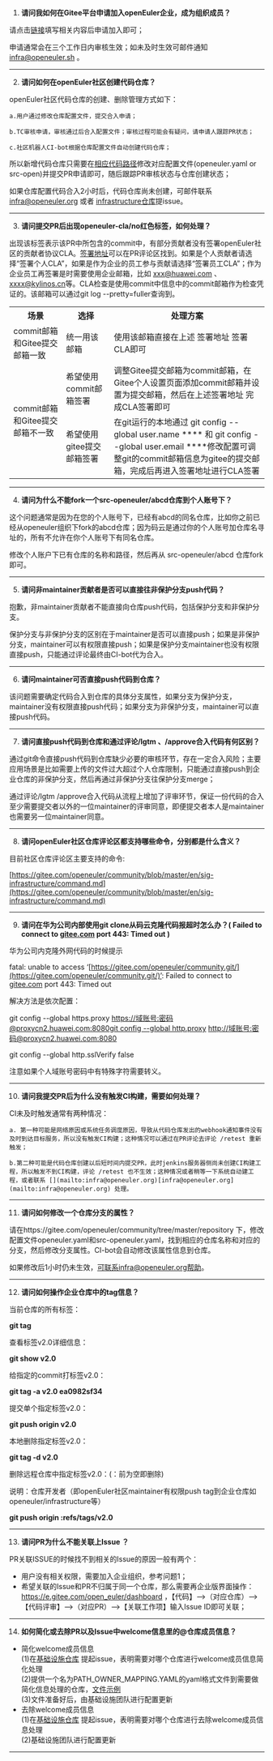 1.  **请问我如何在Gitee平台申请加入openEuler企业，成为组织成员？**
		
请点击[链接](https://gitee.com/open_euler?invite=10c2a5093d0832fb14b777041d915bd5bba8dac0fa6367668e7cde0b62298f898e2a5d1b1b807987439bc1f65eaa027860f010c409ba4a18108234d13d970cb1)填写相关内容后申请加入即可；

申请通常会在三个工作日内审核生效；如未及时生效可邮件通知 [infra@openeuler.sh](mailto:infra@openeuler.sh) 。

---
2.  **请问如何在openEuler社区创建代码仓库？**
		
openEuler社区代码仓库的创建、删除管理方式如下：

	a.用户通过修改仓库配置文件，提交合入申请；

	b.TC审核申请，审核通过后合入配置文件；审核过程可能会有疑问，请申请人跟踪PR状态；

	c.社区机器人CI-bot根据仓库配置文件自动创建代码仓库；

所以新增代码仓库只需要在[相应代码路径](https://gitee.com/openeuler/community/tree/master/repository)修改对应配置文件(openeuler.yaml or src-open)并提交PR申请即可，随后跟踪PR审核状态与仓库创建状态；

如果仓库配置代码合入2小时后，代码仓库尚未创建，可邮件联系 [infra@openeuler.org](mailto:infra@openeuler.org) 或者 [infrastructure仓库](https://gitee.com/openeuler/infrastructure)提issue。

---
3.  **请问提交PR后出现openeuler-cla/no红色标签，如何处理？**
		
出现该标签表示该PR中所包含的commit中，有部分贡献者没有签署openEuler社区的贡献者协议CLA。[签署地址](https://gitee.com/link?target=https%3A%2F%2Fclasign.osinfra.cn%2Fsign%2FZ2l0ZWUlMkZvcGVuZXVsZXI%3D)可以在PR评论区找到。如果是个人贡献者请选择“签署个人CLA”，如果是作为企业的员工参与贡献请选择“签署员工CLA”；作为企业员工再签署是时需要使用企业邮箱，比如 [](mailto:xxx@huawei.com)[xxx@huawei.com](mailto:xxx@huawei.com) 、[xxxx@kylinos.cn](mailto:xxxx@kylinos.cn)等。CLA检查是使用commit中信息中的commit邮箱作为检查凭证的。该邮箱可以通过git log --pretty=fuller查询到。
		

<table>
<tbody><tr>
<th>场景</th>
<th>选择</th>
<th>处理方案</th>
</tr>
<tr>
<td>commit邮箱和Gitee提交邮箱一致</td>
<td>统一用该邮箱</td>
<td>使用该邮箱直接在上述 签署地址 签署CLA即可</td>
</tr>
<tr>
<td rowspan="2">commit邮箱和Gitee提交邮箱不一致</td>
<td>希望使用commit邮箱签署</td>
<td>调整Gitee提交邮箱为commit邮箱，在Gitee个人设置页面添加commit邮箱并设置为提交邮箱，然后在上述签署地址 完成CLA签署即可</td>
</tr>
<tr>
<td>希望使用gitee提交邮箱签署</td>
<td>在git运行的本地通过 git config --global user.name **** 和 git config --global user.email ****修改配置可调整git的commit邮箱信息为gitee的提交邮箱，完成后再进入签署地址进行CLA签署</td>
</tr>
</tbody>
</table>

---
4.  **请问为什么不能fork一个src-openeuler/abcd仓库到个人账号下？**

这个问题通常是因为在您的个人账号下，已经有abcd的同名仓库，比如你之前已经从openeuler组织下fork的abcd仓库；因为码云是通过你的个人账号加仓库名寻址的，所有不允许在你个人账号下有同名仓库。

修改个人账户下已有仓库的名称和路径，然后再从 src-openeuler/abcd 仓库fork即可。

---	
5.  **请问非maintainer贡献者是否可以直接往非保护分支push代码？**
		
抱歉，非maintainer贡献者不能直接向仓库push代码，包括保护分支和非保护分支。

保护分支与非保护分支的区别在于maintainer是否可以直接push；如果是非保护分支，maintainer可以有权限直接push；如果是保护分支maintainer也没有权限直接push，只能通过评论最终由CI-bot代为合入。

---
6.  **请问maintainer可否直接push代码到仓库？**
		
该问题需要确定代码合入到仓库的具体分支属性，如果分支为保护分支，maintainer没有权限直接push代码；如果分支为非保护分支，maintainer可以直接push代码。

---
7.  **请问直接push代码到仓库和通过评论/lgtm 、/approve合入代码有何区别？**
		
通过git命令直接push代码到仓库缺少必要的审核环节，存在一定合入风险；主要应用场景是比如需要上传的文件过大超过个人仓库限制，只能通过直接push到企业仓库的非保护分支，然后再通过非保护分支往保护分支merge；

通过评论/lgtm /approve合入代码从流程上增加了评审环节，保证一份代码的合入至少需要提交者以外的一位maintainer的评审同意，即便提交者本人是maintainer也需要另一位maintainer同意。

---
8.  **请问openEuler社区仓库评论区都支持哪些命令，分别都是什么含义？**
		
目前社区仓库评论区主要支持的命令:

[https://gitee.com/openeuler/community/blob/master/en/sig-infrastructure/command.md](https://gitee.com/openeuler/community/blob/master/en/sig-infrastructure/command.md)

---
9.  **请问在华为公司内部使用git clone从码云克隆代码报超时怎么办？( Failed to connect to  [gitee.com](http://gitee.com/)  port 443: Timed out )**
		
华为公司内克隆外网代码的时候提示

fatal: unable to access ‘[https://gitee.com/openeuler/community.git/](https://gitee.com/openeuler/community.git/)’: Failed to connect to [gitee.com](http://gitee.com/) port 443: Timed out

解决方法是依次配置：

git config --global https.proxy [https://域账号:密码@proxycn2.huawei.com:8080git config --global http.proxy](https://gitee.com/link?target=https%3A%2F%2F%25E5%259F%259F%25E8%25B4%25A6%25E5%258F%25B7%3A%25E5%25AF%2586%25E7%25A0%2581%40proxycn2.huawei.com%3A8080) [http://域账号:密码@proxycn2.huawei.com:8080](https://gitee.com/link?target=http%3A%2F%2F%25E5%259F%259F%25E8%25B4%25A6%25E5%258F%25B7%3A%25E5%25AF%2586%25E7%25A0%2581%40proxycn2.huawei.com%3A8080)

git config --global http.sslVerify false

注意如果个人域账号密码中有特殊字符需要转义。

---
10.  **请问我提交PR后为什么没有触发CI构建，需要如何处理？**
		
CI未及时触发通常有两种情况：

	a. 第一种可能是网络原因或系统任务调度原因，导致从代码仓库发出的webhook通知事件没有及时到达目标服务，所以没有触发CI构建；这种情况可以通过在PR评论去评论 /retest 重新触发；

	b.第二种可能是代码仓库创建以后短时间内提交PR，此时jenkins服务器侧尚未创建CI构建工程，所以触发不到CI构建，评论 /retest 也不生效；这种情况或者稍等一下系统自动建工程，或者联系 [](mailto:infra@openeuler.org)[infra@openeuler.org](mailto:infra@openeuler.org) 处理。

---
11.  **请问如何修改一个仓库分支的属性？**
		
请在https://gitee.com/openeuler/community/tree/master/repository 下，修改配置文件openeuler.yaml和src-openeuler.yaml，找到相应的仓库名称和对应的分支，然后修改分支属性。CI-bot会自动修改该属性信息到仓库。

如果修改后1小时仍未生效，可联系infra@openeuler.org帮助。

---
12.  **请问如何操作企业仓库中的tag信息？**
		
当前仓库的所有标签：

**git tag**

查看标签v2.0详细信息：

**git show v2.0**

给指定的commit打标签v2.0：

**git tag -a v2.0 ea0982sf34**

提交单个指定标签v2.0：

**git push origin v2.0**

本地删除指定标签v2.0：

**git tag -d v2.0**

删除远程仓库中指定标签v2.0：(：前为空即删除)

说明：仓库开发者（即openEuler社区maintainer有权限push tag到企业仓库如openeuler/infrastructure等）

**git push origin :refs/tags/v2.0**

---
13.  **请问PR为什么不能关联上Issue ？**
		
PR关联ISSUE的时候找不到相关的Issue的原因一般有两个：


- 用户没有相关权限，需要加入企业组织，参考问题1；
- 希望关联的Issue和PR不归属于同一个仓库，那么需要再企业版界面操作： 
   https://e.gitee.com/open_euler/dashboard ，【代码】——>（对应仓库）——>【代码评审】——>（对应PR）——>【关联工作项】输入Issue ID即可关联；

---
14. **如何简化或去除PR以及Issue中welcome信息里的@仓库成员信息？**
- 简化welcome成员信息<br>
(1)在[基础设施仓库](https://gitee.com/openeuler/infrastructure) 提起issue，表明需要对哪个仓库进行welcome成员信息简化处理<br>
(2)提供一个名为PATH_OWNER_MAPPING.YAML的yaml格式文件到需要做简化信息处理的仓库，[文件示例](https://gitee.com/openeuler/docs/blob/master/PATH_OWNER_MAPPING.YAML) <br>
(3)文件准备好后，由基础设施团队进行配置更新<br>
- 去除welcome成员信息<br>
(1)在[基础设施仓库](https://gitee.com/openeuler/infrastructure) 提起issue，表明需要对哪个仓库进行去除welcome成员信息处理<br>
(2)基础设施团队进行配置更新<br>
---
